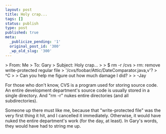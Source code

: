 ```yaml
---
layout: post
title: Holy crap...
tags: []
status: publish
type: post
published: true
meta:
  _publicize_pending: '1'
  original_post_id: '300'
  _wp_old_slug: '300'
---
```

&gt; From: Me
&gt; To: Gary
&gt; Subject: Holy crap...
&gt;
&gt; $ rm -r /cvs
&gt; rm: remove write-protected regular file
&gt; '/cvs/foobar/Attic/DateComparator.java,v'?
&gt; ^C
&gt;
&gt; Can you help me figure out how much damage I did?
&gt;
&gt; -Jay

For those who don't know, CVS is a program used for storing source code.  An entire development department's source code is usually stored in a single directory.  And "rm -r" nukes entire directories (and all subdirectories).

Someone up there must like me, because that "write-protected file" was the very first thing it hit, and I cancelled it immediately.  Otherwise, it would have nuked the entire department's work (for the day, at least).  In Gary's words, they would have had to string me up.

